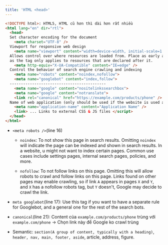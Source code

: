 ```yaml
---
title: 'HTML <head>'
---
```


```html
<!DOCTYPE html>: HTML5, HTML cũ hơn thì dài hơn rất nhiều
<html lang="en" dir="rtl">
  <head>
  Set character encoding for the document
    <meta charset="UTF-8" />
  Viewport for responsive web design
    <meta name="viewport" content="width=device-width, initial-scale=1.0" />
  Allows control over where resources are loaded from. Place as early as possible,
  as the tag only applies to resources that are declared after it.
    <meta http-equiv="X-UA-Compatible" content="IE=edge" />
  Control the behavior of search engine crawling and indexing
    <meta name="robots" content="noindex,nofollow">
    <meta name="googlebot" content="index,follow">
  -------------------------------------------
    <meta name="google" content="nositelinkssearchbox">
    <meta name="google" content="notranslate">
    <link rel="canonical" href="https://example.com/products/phone" />
  Name of web application (only should be used if the website is used as an app)
    <meta name="application-name" content="Application Name" />
    <link> ... Links to external CSS & JS files </script>
  </head>
</html>
```

- `<meta robots />`(line 16)

  - `noindex`: To not show this page in search results. Omitting `noindex` will indicate the page can be indexed and shown in search results.
    In a website, u might not want to index certain pages. Common use cases include settings pages, internal search pages, policies, and more.

  - `nofollow`: To not follow links on this page. Omitting this will allow robots to crawl and follow links on this page. Links found on other pages may enable crawling, so if link `A` appears in pages `X` and `Y`, and `X` has a nofollow robots tag, but `Y` doesn't, Google may decide to crawl the link.

- `meta googlebot`(line 17): Use this tag if you want to have a separate rule for Googlebot, and a general one for the rest of the search bots.

- `canonical`(line 21): Content của `example.com/products/phone` trùng với `example.com/phone` -> Chọn link này để Google ko crawl trùng

- Semantic: `section(A group of content, typically with a heading)`, `header, nav, main, footer, aside`, article, address, figure.
